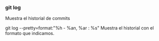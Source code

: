 ### git log
Muestra el historial de commits

git log --pretty=format:"%h - %an, %ar : %s"
Muestra el historial con el formato que indicamos.
